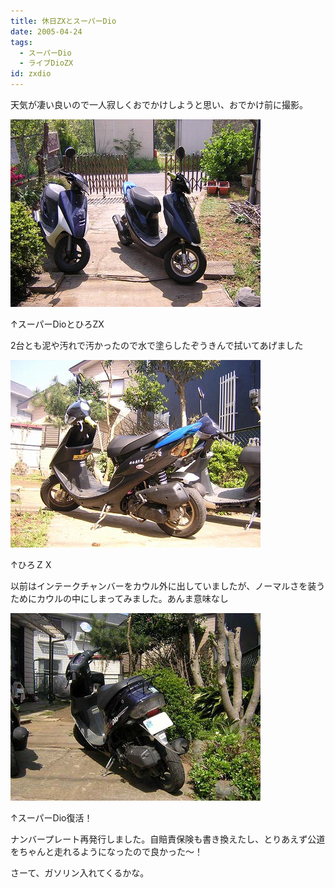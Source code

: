 ```yaml
---
title: 休日ZXとスーパーDio
date: 2005-04-24
tags:
  - スーパーDio
  - ライブDioZX
id: zxdio
---
```


<p class="sentence spacing10">天気が凄い良いので一人寂しくおでかけしようと思い、おでかけ前に撮影。</p>
<div class="center spacing"><img src="/photo/diary/2005.04.24_zx1.jpg" alt="" /></div>
<p class="sentence">↑スーパーDioとひろZX</p>
<p class="sentence spacing10">2台とも泥や汚れで汚かったので水で塗らしたぞうきんで拭いてあげました</p>
<div class="center spacing"><img src="/photo/diary/2005.04.24_zx2.jpg" alt="" /></div>
<p class="sentence">↑ひろＺＸ</p>
<p class="sentence spacing10">以前はインテークチャンバーをカウル外に出していましたが、ノーマルさを装うためにカウルの中にしまってみました。あんま意味なし</p>
<div class="center spacing"><img src="/photo/diary/2005.04.24_zx3.jpg" alt="" /></div>
<p class="sentence">↑スーパーDio復活！</p>
<p class="sentence">ナンバープレート再発行しました。自賠責保険も書き換えたし、とりあえず公道をちゃんと走れるようになったので良かった～！</p>
<p class="sentence">さーて、ガソリン入れてくるかな。</p>

